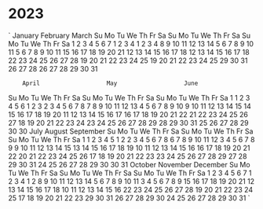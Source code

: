 # 2023  
`
       January               February                 March
Su Mo Tu We Th Fr Sa   Su Mo Tu We Th Fr Sa   Su Mo Tu We Th Fr Sa
 1  2  3  4  5  6  7             1  2  3  4             1  2  3  4
 8  9 10 11 12 13 14    5  6  7  8  9 10 11    5  6  7  8  9 10 11
15 16 17 18 19 20 21   12 13 14 15 16 17 18   12 13 14 15 16 17 18
22 23 24 25 26 27 28   19 20 21 22 23 24 25   19 20 21 22 23 24 25
29 30 31               26 27 28               26 27 28 29 30 31

        April                   May                   June
Su Mo Tu We Th Fr Sa   Su Mo Tu We Th Fr Sa   Su Mo Tu We Th Fr Sa
                   1       1  2  3  4  5  6                1  2  3
 2  3  4  5  6  7  8    7  8  9 10 11 12 13    4  5  6  7  8  9 10
 9 10 11 12 13 14 15   14 15 16 17 18 19 20   11 12 13 14 15 16 17
16 17 18 19 20 21 22   21 22 23 24 25 26 27   18 19 20 21 22 23 24
23 24 25 26 27 28 29   28 29 30 31            25 26 27 28 29 30
30
        July                  August                September
Su Mo Tu We Th Fr Sa   Su Mo Tu We Th Fr Sa   Su Mo Tu We Th Fr Sa
                   1          1  2  3  4  5                   1  2
 2  3  4  5  6  7  8    6  7  8  9 10 11 12    3  4  5  6  7  8  9
 9 10 11 12 13 14 15   13 14 15 16 17 18 19   10 11 12 13 14 15 16
16 17 18 19 20 21 22   20 21 22 23 24 25 26   17 18 19 20 21 22 23
23 24 25 26 27 28 29   27 28 29 30 31         24 25 26 27 28 29 30
30 31
       October               November               December
Su Mo Tu We Th Fr Sa   Su Mo Tu We Th Fr Sa   Su Mo Tu We Th Fr Sa
 1  2  3  4  5  6  7             1  2  3  4                   1  2
 8  9 10 11 12 13 14    5  6  7  8  9 10 11    3  4  5  6  7  8  9
15 16 17 18 19 20 21   12 13 14 15 16 17 18   10 11 12 13 14 15 16
22 23 24 25 26 27 28   19 20 21 22 23 24 25   17 18 19 20 21 22 23
29 30 31               26 27 28 29 30         24 25 26 27 28 29 30
                                              31  `
